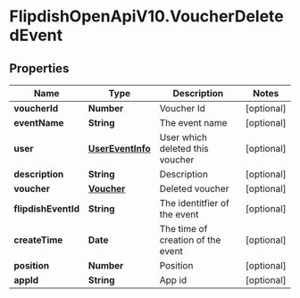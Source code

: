 # FlipdishOpenApiV10.VoucherDeletedEvent

## Properties
Name | Type | Description | Notes
------------ | ------------- | ------------- | -------------
**voucherId** | **Number** | Voucher Id | [optional] 
**eventName** | **String** | The event name | [optional] 
**user** | [**UserEventInfo**](UserEventInfo.md) | User which deleted this voucher | [optional] 
**description** | **String** | Description | [optional] 
**voucher** | [**Voucher**](Voucher.md) | Deleted voucher | [optional] 
**flipdishEventId** | **String** | The identitfier of the event | [optional] 
**createTime** | **Date** | The time of creation of the event | [optional] 
**position** | **Number** | Position | [optional] 
**appId** | **String** | App id | [optional] 


